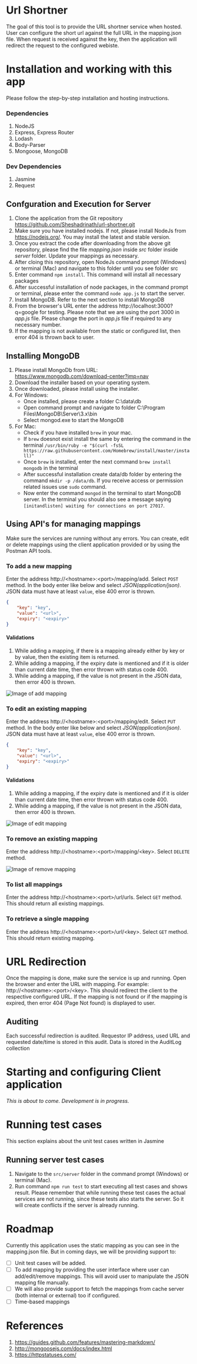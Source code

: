 # Url Shortner

The goal of this tool is to provide the URL shortner service when hosted. User can configure the short url against the full URL in the mapping.json file. When request is received against the key, then the application will redirect the request to the configured webiste.

# Installation and working with this app
Please follow the step-by-step installation and hosting instructions.

### Dependencies
1. NodeJS
2. Express, Express Router
3. Lodash
4. Body-Parser
5. Mongoose, MongoDB

### Dev Dependencies
1. Jasmine
2. Request

## Confguration and Execution for Server
1. Clone the application from the Git repository https://github.com/Sheshadrinath/url-shortner.git
2. Make sure you have installed nodejs. If not, please install NodeJs from https://nodejs.org/. You may install the latest and stable version.
3. Once you extract the code after downloading from the above git repository, please find the file *mapping.json* inside *src* folder inside *server* folder. Update your mappings as necessary.
4. After cloing this repository, open NodeJs command prompt (Windows) or terminal (Mac) and navigate to this folder until you see folder src
5. Enter command `npm install`. This command will install all necessary packages
6. After successful installation of node packages, in the command prompt or terminal, please enter the command `node app.js` to start the server.
7. Install MongoDB. Refer to the next section to install MongoDB
8. From the browser's URL enter the address http://localhost:3000?q=google for testing. Please note that we are using the port 3000 in *app.js* file. Please change the port in *app.js* file if required to any necessary number.
9. If the mapping is not available from the static or configured list, then error 404 is thrown back to user.

## Installing MongoDB
1. Please install MongoDb from URL: https://www.mongodb.com/download-center?jmp=nav
2. Download the installer based on your operating system.
3. Once downloaded, please install using the installer. 
4. For Windows:
    - Once installed, please create a folder C:\data\db
    - Open command prompt and navigate to folder C:\Program Files\MongoDB\Server\3.x\bin
    - Select mongod.exe to start the MongoDB
5. For Mac:
    - Check if you have installed `brew` in your mac.
    - If `brew` doesnot exist install the same by entering the command in the terminal `/usr/bin/ruby -e "$(curl -fsSL https://raw.githubusercontent.com/Homebrew/install/master/install)"`
    - Once `brew` is installed, enter the next command `brew install mongodb` in the terminal
    - After successful installation create data/db folder by entering the command `mkdir -p /data/db`. If you receive access or permission related issues use `sudo` command.
    - Now enter the command `mongod` in the terminal to start MongoDB server. In the terminal you should also see a message saying `[initandlisten] waiting for connections on port 27017`.

## Using API's for managing mappings
Make sure the services are running without any errors. You can create, edit or delete mappings using the client application provided or by using the Postman API tools. 

### To add a new mapping
Enter the address http://\<hostname\>:\<port\>/mapping/add. Select `POST` method. In the body enter like below and select *JSON(application/json)*. JSON data must have at least `value`, else 400 error is thrown.
```json
{    
	"key": "key",
	"value": "<url>",
	"expiry": "<expiry>"
}
```
#### Validations
1. While adding a mapping, if there is a mapping already either by key or by value, then the existing item is returned.
2. While adding a mapping, if the expiry date is mentioned and if it is older than current date time, then error thrown with status code 400.
3. While adding a mapping, if the value is not present in the JSON data, then error 400 is thrown.

![Image of add mapping](https://github.com/Sheshadrinath/url-shortner/blob/master/resources/images/Add%20Mapping.png?raw=true)

### To edit an existing mapping
Enter the address http://\<hostname\>:\<port\>/mapping/edit. Select `PUT` method. In the body enter like below and select *JSON(application/json)*. JSON data must have at least `value`, else 400 error is thrown.
```json
{
	"key": "key",
	"value": "<url>",
	"expiry": "<expiry>"
}
```
#### Validations
1. While adding a mapping, if the expiry date is mentioned and if it is older than current date time, then error thrown with status code 400.
2. While adding a mapping, if the value is not present in the JSON data, then error 400 is thrown.

![Image of edit mapping](https://raw.githubusercontent.com/Sheshadrinath/url-shortner/master/resources/images/Edit%20Mapping.png)

### To remove an existing mapping
Enter the address http://\<hostname\>:\<port\>/mapping/\<key\>. Select `DELETE` method. 

![Image of remove mapping](https://github.com/Sheshadrinath/url-shortner/blob/master/resources/images/Remove%20Mapping.png?raw=true)

### To list all mappings
Enter the address http://\<hostname\>:\<port\>/url/urls. Select `GET` method. This should return all existing mappings.

### To retrieve a single mapping
Enter the address http://\<hostname\>:\<port\>/url/\<key\>. Select `GET` method. This should return existing mapping.

# URL Redirection
Once the mapping is done, make sure the service is up and running. Open the browser and enter the URL with mapping. For example: http://\<hostname\>:\<port\>/\<key\>. This should redirect the client to the respective configured URL. If the mapping is not found or if the mapping is expired, then error 404 (Page Not found) is displayed to user.

## Auditing
Each successful redirection is audited. Requestor IP address, used URL and requested date/time is stored in this audit. Data is stored in the AuditLog collection

# Starting and configuring Client application
*This is about to come. Development is in progress.*

# Running test cases
This section explains about the unit test cases written in Jasmine

## Running server test cases
1. Navigate to the `src/server` folder in the command prompt (Windows) or terminal (Mac).
2. Run command `npm run test` to start executing all test cases and shows result. Please remember that while running these test cases the actual services are not running, since these tests also starts the server. So it will create conflicts if the server is already running.

# Roadmap
Currently this application uses the static mapping as you can see in the mapping.json file. But in coming days, we will be providing support to:
- [ ] Unit test cases will be added.
- [ ] To add mapping by providing the user interface where user can add/edit/remove mappings. This will avoid user to manipulate the JSON mapping file manually. 
- [ ] We will also provide support to fetch the mappings from cache server (both internal or external) too if configured.
- [ ] Time-based mappings

# References
1. https://guides.github.com/features/mastering-markdown/
2. http://mongoosejs.com/docs/index.html
3. https://httpstatuses.com/
